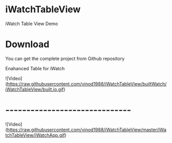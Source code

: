 # iWatchTableView
iWatch Table View Demo

# Download

You can get the complete project from Github repository

Enahanced Table for iWatch

![Video] (https://raw.githubusercontent.com/vinod1988/iWatchTableView/builtWatch/iWatchTableView/built.io.gif)

# ------------------------------

![Video] (https://raw.githubusercontent.com/vinod1988/iWatchTableView/master/iWatchTableView/iWatchApp.gif)
